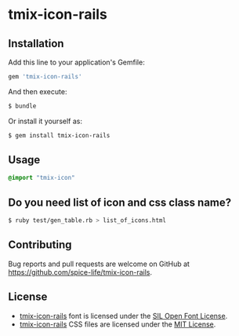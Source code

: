 # tmix-icon-rails

## Installation

Add this line to your application's Gemfile:

```ruby
gem 'tmix-icon-rails'
```

And then execute:
```sh
$ bundle
```

Or install it yourself as:
```sh
$ gem install tmix-icon-rails
```

## Usage

```css
@import "tmix-icon"
```

## Do you need list of icon and css class name?
```sh
$ ruby test/gen_table.rb > list_of_icons.html
```

## Contributing

Bug reports and pull requests are welcome on GitHub at https://github.com/spice-life/tmix-icon-rails.

## License

* [tmix-icon-rails](https://github.com/spice-life/tmix-icon-rails) font is
  licensed under the [SIL Open Font License](http://scripts.sil.org/OFL).
* [tmix-icon-rails](https://github.com/spice-life/tmix-icon-rails) CSS files are
  licensed under the [MIT License](http://opensource.org/licenses/mit-license.html).
